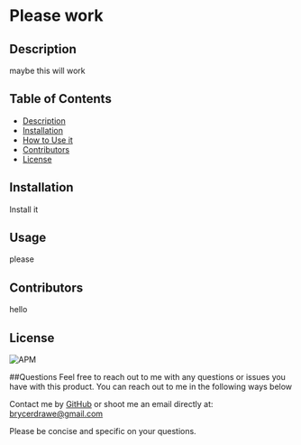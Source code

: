 

  # Please work

  ## Description
  maybe this will work
 
  ## Table of Contents
 
  - [Description](##Description)
  - [Installation](##Installation)
  - [How to Use it](##Usage)
  - [Contributors](##Contributors)
  - [License](##License)
 
  ## Installation
  Install it
 
  ## Usage
  please
 
  ## Contributors
  hello
 
  ## License

  ![APM](https://img.shields.io/badge/APM-MIT-green)

  ##Questions
  Feel free to reach out to me with any questions or issues you have with this product. You can reach out to me in the following ways below

  Contact me by [GitHub]("https://github.com/bdrawe) or shoot me an email directly at: brycerdrawe@gmail.com

  Please be concise and specific on your questions.



  